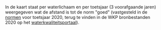 In de kaart staat per waterlichaam en per toetsjaar (3 voorafgaande jaren) weergegeven wat de afstand is tot de norm "goed" (vastgesteld in de [normen](https://www.waterkwaliteitsportaal.nl/wkp.webapplication) voor toetsjaar 2020, terug te vinden in de WKP bronbestanden 2020 op het [waterkwaliteitsportaal](https://www.waterkwaliteitsportaal.nl/wkp.webapplication)).
